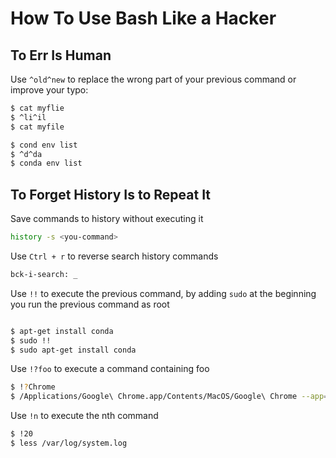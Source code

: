 # How To Use Bash Like a Hacker

## To Err Is Human

 Use `^old^new` to replace the wrong part of your previous command or improve your typo:
```bash
$ cat myflie
$ ^li^il
$ cat myfile
```
```bash
$ cond env list
$ ^d^da
$ conda env list
```

## To Forget History Is to Repeat It

Save commands to history without executing it
```bash
history -s <you-command>
```

Use `Ctrl + r` to reverse search history commands
```bash
bck-i-search: _
```
Use `!!` to execute the previous command, by adding `sudo` at the beginning you run the previous command as root
```bash

$ apt-get install conda
$ sudo !!
$ sudo apt-get install conda
```
Use `!?foo` to execute a command containing foo
```bash
$ !?Chrome
$ /Applications/Google\ Chrome.app/Contents/MacOS/Google\ Chrome --app=http://127.0.0.1\?token\=
```
Use `!n` to execute the nth command
```bash
$ !20
$ less /var/log/system.log
```
